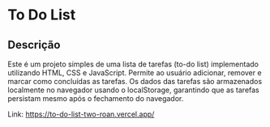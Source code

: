 # To Do List

## Descrição
Este é um projeto simples de uma lista de tarefas (to-do list) implementado utilizando HTML, CSS e JavaScript. Permite ao usuário adicionar, remover e marcar como concluídas as tarefas. Os dados das tarefas são armazenados localmente no navegador usando o localStorage, garantindo que as tarefas persistam mesmo após o fechamento do navegador.

Link: https://to-do-list-two-roan.vercel.app/
